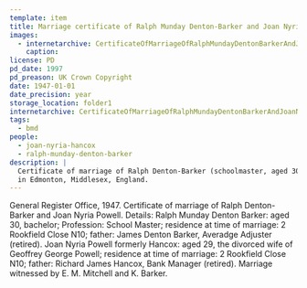 ```yaml
---
template: item
title: Marriage certificate of Ralph Munday Denton-Barker and Joan Nyria Hancox
images:
  - internetarchive: CertificateOfMarriageOfRalphMundayDentonBarkerAndJoanNyriaHancox/Certificate_of_marriage_of_Ralph_Munday_Denton_Barker_and_Joan_Nyria_Hancox.jpg
    caption: 
license: PD
pd_date: 1997
pd_preason: UK Crown Copyright
date: 1947-01-01
date_precision: year
storage_location: folder1
internetarchive: CertificateOfMarriageOfRalphMundayDentonBarkerAndJoanNyriaHancox
tags:
  - bmd
people:
  - joan-nyria-hancox
  - ralph-munday-denton-barker
description: |
  Certificate of marriage of Ralph Denton-Barker (schoolmaster, aged 30) and Joan Nyria Powell (aged 29),
  in Edmonton, Middlesex, England.
---
```


General Register Office, 1947. Certificate of marriage of Ralph Denton-Barker and Joan Nyria Powell.
Details: Ralph Munday Denton Barker: aged 30, bachelor; Profession: School Master;
residence at time of marriage: 2 Rookfield Close N10; father: James Denton Barker, Averadge Adjuster (retired).
Joan Nyria Powell formerly Hancox: aged 29, the divorced wife of Geoffrey George Powell;
residence at time of marriage: 2 Rookfield Close N10; father: Richard James Hancox, Bank Manager (retired).
Marriage witnessed by E. M. Mitchell and K. Barker.

